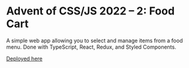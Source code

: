 # Advent of CSS/JS 2022 – 2: Food Cart

A simple web app allowing you to select and manage items from a food menu. Done with TypeScript, React, Redux, and Styled Components.

[Deployed here](https://panypticon.github.io/advent2022-2-foodcart/)
